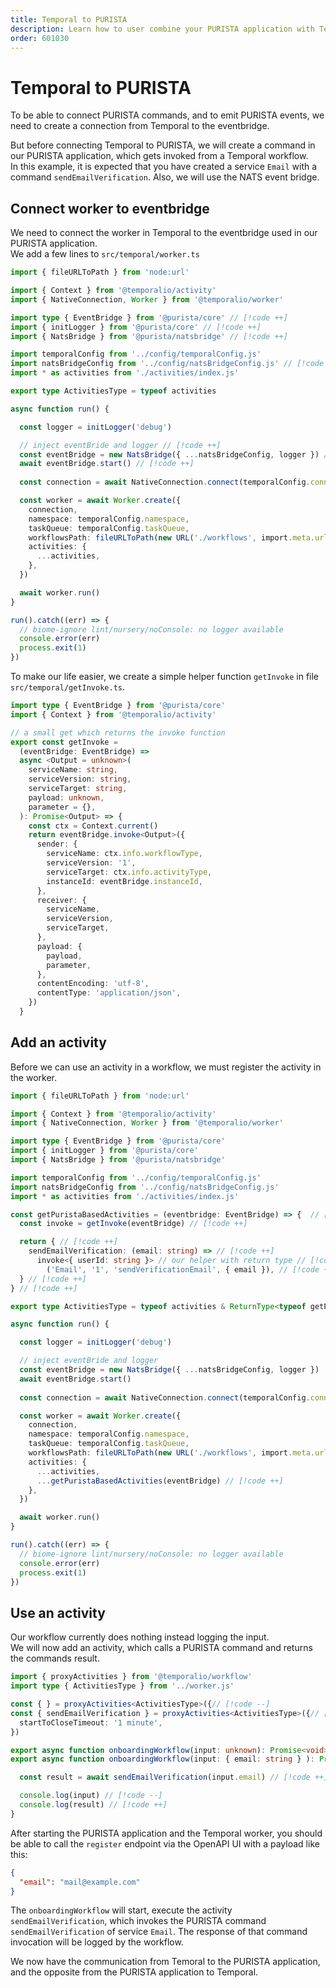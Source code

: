 ```yaml
---
title: Temporal to PURISTA
description: Learn how to user combine your PURISTA application with Temporal.
order: 601030
---
```


# Temporal to PURISTA

To be able to connect PURISTA commands, and to emit PURISTA events, we need to create a connection from Temporal to the eventbridge.

But before connecting Temporal to PURISTA, we will create a command in our PURISTA application, which gets invoked from a Temporal workflow.  
In this example, it is expected that you have created a service `Email` with a command `sendEmailVerification`.
Also, we will use the NATS event bridge.

## Connect worker to eventbridge

We need to connect the worker in Temporal to the eventbridge used in our PURISTA application.  
We add a few lines to `src/temporal/worker.ts`

```typescript
import { fileURLToPath } from 'node:url'

import { Context } from '@temporalio/activity'
import { NativeConnection, Worker } from '@temporalio/worker'

import type { EventBridge } from '@purista/core' // [!code ++]
import { initLogger } from '@purista/core' // [!code ++]
import { NatsBridge } from '@purista/natsbridge' // [!code ++]

import temporalConfig from '../config/temporalConfig.js'
import natsBridgeConfig from '../config/natsBridgeConfig.js' // [!code ++]
import * as activities from './activities/index.js'

export type ActivitiesType = typeof activities

async function run() {

  const logger = initLogger('debug')

  // inject eventBride and logger // [!code ++]
  const eventBridge = new NatsBridge({ ...natsBridgeConfig, logger }) // [!code ++]
  await eventBridge.start() // [!code ++]
  
  const connection = await NativeConnection.connect(temporalConfig.connect)

  const worker = await Worker.create({
    connection,
    namespace: temporalConfig.namespace,
    taskQueue: temporalConfig.taskQueue,
    workflowsPath: fileURLToPath(new URL('./workflows', import.meta.url)),
    activities: {
      ...activities,
    },
  })

  await worker.run()
}

run().catch((err) => {
  // biome-ignore lint/nursery/noConsole: no logger available
  console.error(err)
  process.exit(1)
})

```

To make our life easier, we create a simple helper function `getInvoke` in file `src/temporal/getInvoke.ts`.

```typescript
import type { EventBridge } from '@purista/core'
import { Context } from '@temporalio/activity'

// a small get which returns the invoke function
export const getInvoke =
  (eventBridge: EventBridge) =>
  async <Output = unknown>(
    serviceName: string,
    serviceVersion: string,
    serviceTarget: string,
    payload: unknown,
    parameter = {},
  ): Promise<Output> => {
    const ctx = Context.current()
    return eventBridge.invoke<Output>({
      sender: {
        serviceName: ctx.info.workflowType,
        serviceVersion: '1',
        serviceTarget: ctx.info.activityType,
        instanceId: eventBridge.instanceId,
      },
      receiver: {
        serviceName,
        serviceVersion,
        serviceTarget,
      },
      payload: {
        payload,
        parameter,
      },
      contentEncoding: 'utf-8',
      contentType: 'application/json',
    })
  }

```

## Add an activity

Before we can use an activity in a workflow, we must register the activity in the worker.

```typescript
import { fileURLToPath } from 'node:url'

import { Context } from '@temporalio/activity'
import { NativeConnection, Worker } from '@temporalio/worker'

import type { EventBridge } from '@purista/core'
import { initLogger } from '@purista/core'
import { NatsBridge } from '@purista/natsbridge'

import temporalConfig from '../config/temporalConfig.js'
import natsBridgeConfig from '../config/natsBridgeConfig.js'
import * as activities from './activities/index.js'

const getPuristaBasedActivities = (eventbridge: EventBridge) => {  // [!code ++]
  const invoke = getInvoke(eventBridge) // [!code ++]

  return { // [!code ++]
    sendEmailVerification: (email: string) => // [!code ++]
      invoke<{ userId: string }> // our helper with return type // [!code ++]
        ('Email', '1', 'sendVerificationEmail', { email }), // [!code ++]
  } // [!code ++]
} // [!code ++]

export type ActivitiesType = typeof activities & ReturnType<typeof getPuristaBasedActivities>

async function run() {

  const logger = initLogger('debug')

  // inject eventBride and logger
  const eventBridge = new NatsBridge({ ...natsBridgeConfig, logger })
  await eventBridge.start()
  
  const connection = await NativeConnection.connect(temporalConfig.connect)

  const worker = await Worker.create({
    connection,
    namespace: temporalConfig.namespace,
    taskQueue: temporalConfig.taskQueue,
    workflowsPath: fileURLToPath(new URL('./workflows', import.meta.url)),
    activities: {
      ...activities,
      ...getPuristaBasedActivities(eventBridge) // [!code ++]
    },
  })

  await worker.run()
}

run().catch((err) => {
  // biome-ignore lint/nursery/noConsole: no logger available
  console.error(err)
  process.exit(1)
})

```

## Use an activity

Our workflow currently does nothing instead logging the input.  
We will now add an activity, which calls a PURISTA command and returns the commands result.

```typescript
import { proxyActivities } from '@temporalio/workflow'
import type { ActivitiesType } from '../worker.js'

const { } = proxyActivities<ActivitiesType>({// [!code --]
const { sendEmailVerification } = proxyActivities<ActivitiesType>({// [!code ++]
  startToCloseTimeout: '1 minute',
})

export async function onboardingWorkflow(input: unknown): Promise<void> { // [!code --]
export async function onboardingWorkflow(input: { email: string } ): Promise<void> { // [!code ++]

  const result = await sendEmailVerification(input.email) // [!code ++]

  console.log(input) // [!code --]
  console.log(result) // [!code ++]
}
```

After starting the PURISTA application and the Temporal worker, you should be able to call the `register` endpoint via the OpenAPI UI with a payload like this:

```json
{
  "email": "mail@example.com"
}
```

The `onboardingWorkflow` will start, execute the activity `sendEmailVerification`, which invokes the PURISTA command `sendEmailVerification` of service `Email`. The response of that command invocation will be logged by the workflow.

We now have the communication from Temoral to the PURISTA application, and the opposite from the PURISTA application to Temporal.
